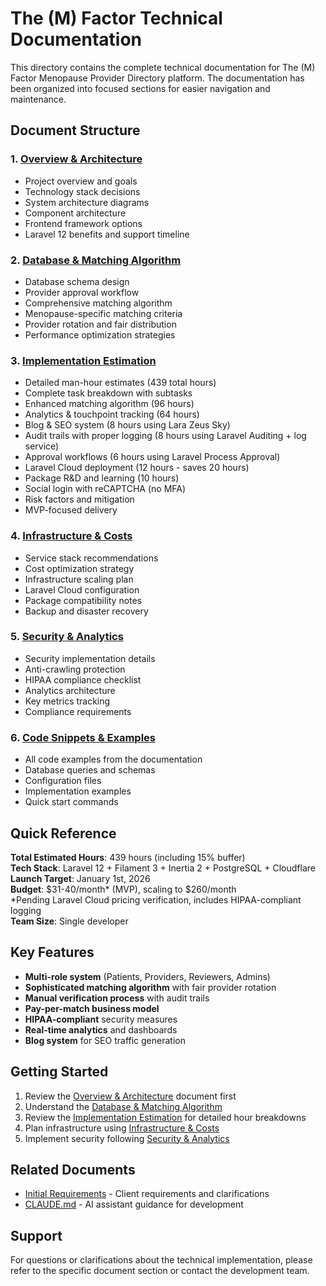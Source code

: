 # The (M) Factor Technical Documentation

This directory contains the complete technical documentation for The (M) Factor Menopause Provider Directory platform. The documentation has been organized into focused sections for easier navigation and maintenance.

## Document Structure

### 1. [Overview & Architecture](01-overview-architecture.md)
- Project overview and goals
- Technology stack decisions
- System architecture diagrams
- Component architecture
- Frontend framework options
- Laravel 12 benefits and support timeline

### 2. [Database & Matching Algorithm](02-database-matching-algorithm.md)
- Database schema design
- Provider approval workflow
- Comprehensive matching algorithm
- Menopause-specific matching criteria
- Provider rotation and fair distribution
- Performance optimization strategies

### 3. [Implementation Estimation](03-implementation-estimation.md)
- Detailed man-hour estimates (439 total hours)
- Complete task breakdown with subtasks
- Enhanced matching algorithm (96 hours)
- Analytics & touchpoint tracking (64 hours)
- Blog & SEO system (8 hours using Lara Zeus Sky)
- Audit trails with proper logging (8 hours using Laravel Auditing + log service)
- Approval workflows (6 hours using Laravel Process Approval)
- Laravel Cloud deployment (12 hours - saves 20 hours)
- Package R&D and learning (10 hours)
- Social login with reCAPTCHA (no MFA)
- Risk factors and mitigation
- MVP-focused delivery

### 4. [Infrastructure & Costs](04-infrastructure-costs.md)
- Service stack recommendations
- Cost optimization strategy
- Infrastructure scaling plan
- Laravel Cloud configuration
- Package compatibility notes
- Backup and disaster recovery

### 5. [Security & Analytics](05-security-analytics.md)
- Security implementation details
- Anti-crawling protection
- HIPAA compliance checklist
- Analytics architecture
- Key metrics tracking
- Compliance requirements

### 6. [Code Snippets & Examples](code-snippets.md)
- All code examples from the documentation
- Database queries and schemas
- Configuration files
- Implementation examples
- Quick start commands

## Quick Reference

**Total Estimated Hours**: 439 hours (including 15% buffer)  
**Tech Stack**: Laravel 12 + Filament 3 + Inertia 2 + PostgreSQL + Cloudflare  
**Launch Target**: January 1st, 2026  
**Budget**: $31-40/month* (MVP), scaling to $260/month  
*Pending Laravel Cloud pricing verification, includes HIPAA-compliant logging  
**Team Size**: Single developer  

## Key Features

- **Multi-role system** (Patients, Providers, Reviewers, Admins)
- **Sophisticated matching algorithm** with fair provider rotation
- **Manual verification process** with audit trails
- **Pay-per-match business model**
- **HIPAA-compliant** security measures
- **Real-time analytics** and dashboards
- **Blog system** for SEO traffic generation

## Getting Started

1. Review the [Overview & Architecture](01-overview-architecture.md) document first
2. Understand the [Database & Matching Algorithm](02-database-matching-algorithm.md)
3. Review the [Implementation Estimation](03-implementation-estimation.md) for detailed hour breakdowns
4. Plan infrastructure using [Infrastructure & Costs](04-infrastructure-costs.md)
5. Implement security following [Security & Analytics](05-security-analytics.md)

## Related Documents

- [Initial Requirements](../mfactor-initial-requirements.md) - Client requirements and clarifications
- [CLAUDE.md](../CLAUDE.md) - AI assistant guidance for development

## Support

For questions or clarifications about the technical implementation, please refer to the specific document section or contact the development team.